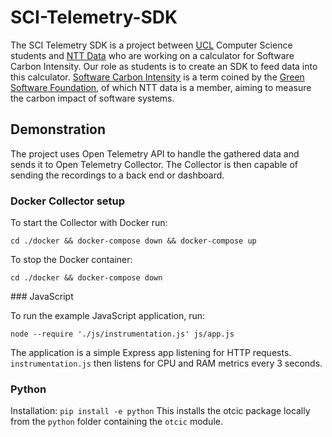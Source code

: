 # SCI-Telemetry-SDK

The SCI Telemetry SDK is a project between [UCL](https://www.ucl.ac.uk/) Computer Science students
and [NTT Data](https://www.nttdata.com/global/en) who are working on a calculator for Software Carbon Intensity.
Our role as students is to create an SDK to feed data into this calculator.
[Software Carbon Intensity](https://greensoftware.foundation/articles/software-carbon-intensity-crafting-a-standard) is a term
coined by the [Green Software Foundation](https://greensoftware.foundation/), of which NTT data is a member, aiming to measure
the carbon impact of software systems.

## Demonstration

The project uses Open Telemetry API to handle the gathered data and sends it to Open Telemetry Collector. The Collector is then capable of sending the recordings to a back end or dashboard.

### Docker Collector setup

To start the Collector with Docker run:
```
cd ./docker && docker-compose down && docker-compose up
```

To stop the Docker container:
```
cd ./docker && docker-compose down
```

### JavaScript

To run the example JavaScript application, run:
```
node --require './js/instrumentation.js' js/app.js
```

The application is a simple Express app listening for HTTP requests. `instrumentation.js` then listens for CPU and RAM metrics every 3 seconds.

### Python

Installation:
`pip install -e python`
This installs the otcic package locally from the `python` folder containing the `otcic` module.
